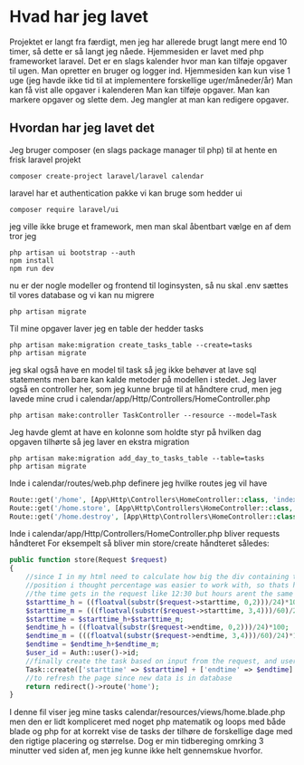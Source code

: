 # Hvad har jeg lavet

Projektet er langt fra færdigt, men jeg har allerede brugt langt mere end 10 timer, så dette er så langt jeg nåede.
Hjemmesiden er lavet med php frameworket laravel.
Det er en slags kalender hvor man kan tilføje opgaver til ugen.
Man opretter en bruger og logger ind.
Hjemmesiden kan kun vise 1 uge (jeg havde ikke tid til at implementere forskellige uger/måneder/år)
Man kan få vist alle opgaver i kalenderen
Man kan tilføje opgaver.
Man kan markere opgaver og slette dem.
Jeg mangler at man kan redigere opgaver.

## Hvordan har jeg lavet det

Jeg bruger composer (en slags package manager til php) til at hente en frisk laravel projekt
```
composer create-project laravel/laravel calendar
```
laravel har et authentication pakke vi kan bruge som hedder ui
```
composer require laravel/ui
```
jeg ville ikke bruge et framework, men man skal åbentbart vælge en af dem tror jeg
```
php artisan ui bootstrap --auth
npm install
npm run dev
```
nu er der nogle modeller og frontend til loginsysten, så nu skal .env sættes til vores database og vi kan nu migrere
```
php artisan migrate
```
Til mine opgaver laver jeg en table der hedder tasks
```
php artisan make:migration create_tasks_table --create=tasks
php artisan migrate
```
jeg skal også have en model til task så jeg ikke behøver at lave sql statements men bare kan kalde metoder på modellen i stedet. Jeg laver også en controller her, som jeg kunne bruge til at håndtere crud, men jeg lavede mine crud i calendar/app/Http/Controllers/HomeController.php
```
php artisan make:controller TaskController --resource --model=Task
```
Jeg havde glemt at have en kolonne som holdte styr på hvilken dag opgaven tilhørte så jeg laver en ekstra migration
```
php artisan make:migration add_day_to_tasks_table --table=tasks
php artisan migrate
```

Inde i calendar/routes/web.php definere jeg hvilke routes jeg vil have
```php
Route::get('/home', [App\Http\Controllers\HomeController::class, 'index'])->name('home');
Route::get('/home.store', [App\Http\Controllers\HomeController::class, 'store'])->name('home.store');
Route::get('/home.destroy', [App\Http\Controllers\HomeController::class, 'destroy'])->name('home.destroy');
```

Inde i calendar/app/Http/Controllers/HomeController.php bliver requests håndteret
For eksempelt så bliver min store/create håndteret således:
```php
public function store(Request $request)
{
    //since I in my html need to calculate how big the div containing the task and its 
    //position i thought percentage was easier to work with, so thats how im storing the data
    //the time gets in the request like 12:30 but hours arent the same as minutes so they need to be calculated differently
    $starttime_h = ((floatval(substr($request->starttime, 0,2)))/24)*100;
    $starttime_m = (((floatval(substr($request->starttime, 3,4)))/60)/24)*100;
    $starttime = $starttime_h+$starttime_m;
    $endtime_h = ((floatval(substr($request->endtime, 0,2)))/24)*100;
    $endtime_m = (((floatval(substr($request->endtime, 3,4)))/60)/24)*100;
    $endtime = $endtime_h+$endtime_m;
    $user_id = Auth::user()->id;
    //finally create the task based on input from the request, and users login id
    Task::create(['starttime' => $starttime] + ['endtime' => $endtime] + ['name' => $request->name] + ['day' => $request->day] + ['owner_fk' => $user_id]);
    //to refresh the page since new data is in database
    return redirect()->route('home');
}
```

I denne fil viser jeg mine tasks calendar/resources/views/home.blade.php men den er lidt kompliceret med noget php matematik og loops med både blade og php for at korrekt vise de tasks der tilhøre de forskellige dage med den rigtige placering og størrelse.
Dog er min tidbereging omrking 3 minutter ved siden af, men jeg kunne ikke helt gennemskue hvorfor.
